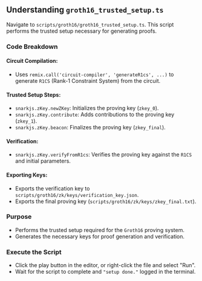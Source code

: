 ## Understanding `groth16_trusted_setup.ts`

Navigate to `scripts/groth16/groth16_trusted_setup.ts`. This script performs the trusted setup necessary for generating proofs.

### Code Breakdown

#### Circuit Compilation:

- Uses `remix.call('circuit-compiler', 'generateR1cs', ...)` to generate `R1CS` (Rank-1 Constraint System) from the circuit.

#### Trusted Setup Steps:

- `snarkjs.zKey.newZKey`: Initializes the proving key (`zkey_0`).
- `snarkjs.zKey.contribute`: Adds contributions to the proving key (`zkey_1`).
- `snarkjs.zKey.beacon`: Finalizes the proving key (`zkey_final`).

#### Verification:

- `snarkjs.zKey.verifyFromR1cs`: Verifies the proving key against the `R1CS` and initial parameters.

#### Exporting Keys:

- Exports the verification key to `scripts/groth16/zk/keys/verification_key.json`.
- Exports the final proving key (`scripts/groth16/zk/keys/zkey_final.txt`).

### Purpose

- Performs the trusted setup required for the `Groth16` proving system.
- Generates the necessary keys for proof generation and verification.

### Execute the Script

- Click the play button in the editor, or right-click the file and select "Run".
- Wait for the script to complete and `"setup done."` logged in the terminal.
